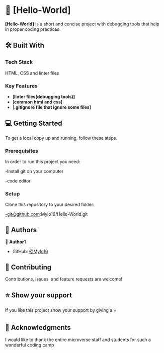 # 📖 [Hello-World] <a name="about-project"></a>

**[Hello-World]** is a short and concise project with debugging tools that help in proper coding practices.

## 🛠 Built With <a name="built-with"></a>

### Tech Stack <a name="tech-stack"></a>

HTML, CSS and linter files

### Key Features <a name="key-features"></a>

- **[linter files(debugging tools)]**
- **[common html and css]**
- **[.gitignore file that ignore some files]**







## 💻 Getting Started <a name="getting-started"></a>

To get a local copy up and running, follow these steps.

### Prerequisites

In order to run this project you need:

-Install git on your computer

-code editor


### Setup

Clone this repository to your desired folder:

-git@github.com:Mylo16/Hello-World.git


## 👥 Authors <a name="authors"></a>

👤 **Author1**

- GitHub: [@Mylo16](https://github.com/Mylo16)

## 🤝 Contributing <a name="contributing"></a>

Contributions, issues, and feature requests are welcome!

## ⭐️ Show your support <a name="support"></a>

If you like this project show your support by giving a ⭐️

## 🙏 Acknowledgments <a name="acknowledgements"></a>

I would like to thank the entire microverse staff and students for such a wonderful coding camp

